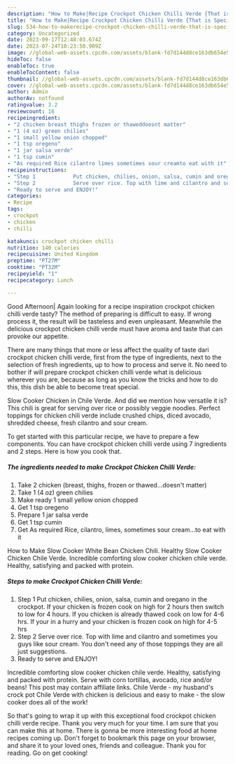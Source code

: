 ```yaml
---
description: "How to Make|Recipe Crockpot Chicken Chilli Verde {That is Special"
title: "How to Make|Recipe Crockpot Chicken Chilli Verde {That is Special"
slug: 534-how-to-makerecipe-crockpot-chicken-chilli-verde-that-is-special
category: Uncategorized
date: 2023-09-17T12:48:03.674Z
date: 2023-07-24T10:23:50.909Z
image: //global-web-assets.cpcdn.com/assets/blank-fd7d144d8ce163db654e5a02c40b08a2775adb7897d16e4062681dc7e1b2800f.png
hideToc: false
enableToc: true
enableTocContent: false
thumbnail: //global-web-assets.cpcdn.com/assets/blank-fd7d144d8ce163db654e5a02c40b08a2775adb7897d16e4062681dc7e1b2800f.png
cover: //global-web-assets.cpcdn.com/assets/blank-fd7d144d8ce163db654e5a02c40b08a2775adb7897d16e4062681dc7e1b2800f.png
author: Admin
authorAv: notfound
ratingvalue: 3.2
reviewcount: 18
recipeingredient:
- "2 chicken breast thighs frozen or thaweddoesnt matter"
- "1 (4 oz) green chilies"
- "1 small yellow onion chopped"
- "1 tsp oregeno"
- "1 jar salsa verde"
- "1 tsp cumin"
- "As required Rice cilantro limes sometimes sour creamto eat with it"
recipeinstructions:
- "Step 1            Put chicken, chilies, onion, salsa, cumin and oregano in the crockpot. If your chicken is frozen cook on high for 2 hours then switch to low for 4 hours. If you chicken is already thawed cook on low for 4-6 hrs. If your in a hurry and your chicken is frozen cook on high for 4-5 hrs"
- "Step 2            Serve over rice. Top with lime and cilantro and sometimes you guys like sour cream. You don&#39;t need any of those toppings they are all just suggestions."
- "Ready to serve and ENJOY!"
categories:
- Recipe
tags:
- crockpot
- chicken
- chilli

katakunci: crockpot chicken chilli 
nutrition: 140 calories
recipecuisine: United Kingdom
preptime: "PT27M"
cooktime: "PT32M"
recipeyield: "1"
recipecategory: Lunch

---
```



Good Afternoon| Again looking for a recipe inspiration crockpot chicken chilli verde tasty? The method of preparing is difficult to easy. If wrong process it, the result will be tasteless and even unpleasant. Meanwhile the delicious crockpot chicken chilli verde must have aroma and taste that can provoke our appetite.






There are many things that more or less affect the quality of taste dari crockpot chicken chilli verde, first from the type of ingredients, next to the selection of fresh ingredients, up to how to process and serve it. No need to bother if will prepare crockpot chicken chilli verde what is delicious wherever you are, because as long as you know the tricks and how to do this, this dish be able to become treat special.


Slow Cooker Chicken in Chile Verde. And did we mention how versatile it is? This chili is great for serving over rice or possibly veggie noodles. Perfect toppings for chicken chili verde include crushed chips, diced avocado, shredded cheese, fresh cilantro and sour cream.


To get started with this particular recipe, we have to prepare a few components. You can have crockpot chicken chilli verde using 7 ingredients and 2 steps. Here is how you cook that.

<!--inarticleads1-->

##### The ingredients needed to make Crockpot Chicken Chilli Verde:

1. Take 2 chicken (breast, thighs, frozen or thawed...doesn&#39;t matter)
1. Take 1 (4 oz) green chilies
1. Make ready 1 small yellow onion chopped
1. Get 1 tsp oregeno
1. Prepare 1 jar salsa verde
1. Get 1 tsp cumin
1. Get As required Rice, cilantro, limes, sometimes sour cream...to eat with it


How to Make Slow Cooker White Bean Chicken Chili. Healthy Slow Cooker Chicken Chile Verde. Incredible comforting slow cooker chicken chile verde. Healthy, satisfying and packed with protein. 

<!--inarticleads2-->

##### Steps to make Crockpot Chicken Chilli Verde:

1. Step 1            Put chicken, chilies, onion, salsa, cumin and oregano in the crockpot. If your chicken is frozen cook on high for 2 hours then switch to low for 4 hours. If you chicken is already thawed cook on low for 4-6 hrs. If your in a hurry and your chicken is frozen cook on high for 4-5 hrs
1. Step 2            Serve over rice. Top with lime and cilantro and sometimes you guys like sour cream. You don&#39;t need any of those toppings they are all just suggestions.
1. Ready to serve and ENJOY!

Incredible comforting slow cooker chicken chile verde. Healthy, satisfying and packed with protein. Serve with corn tortillas, avocado, rice and/or beans! This post may contain affiliate links. Chile Verde - my husband&#39;s crock pot Chile Verde with chicken is delicious and easy to make - the slow cooker does all of the work! 

So that's going to wrap it up with this exceptional food crockpot chicken chilli verde recipe. Thank you very much for your time. I am sure that you can make this at home. There is gonna be more interesting food at home recipes coming up. Don't forget to bookmark this page on your browser, and share it to your loved ones, friends and colleague. Thank you for reading. Go on get cooking!

